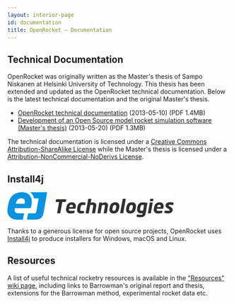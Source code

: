 ```yaml
---
layout: interior-page 
id: documentation
title: OpenRocket — Documentation
---
```


## Technical Documentation

OpenRocket was originally written as the Master's thesis of Sampo
Niskanen at Helsinki University of Technology. This thesis has been
extended and updated as the OpenRocket technical documentation.
Below is the latest technical documentation and the original
Master's thesis.

 - [OpenRocket technical documentation](https://github.com/openrocket/openrocket/releases/download/OpenRocket_technical_documentation-v13.05/OpenRocket_technical_documentation-v13.05.pdf) (2013-05-10)    (PDF 1.4MB)
 - [Development of an Open Source model rocket simulation software (Master's thesis)](https://github.com/openrocket/openrocket/releases/download/Development_of_an_Open_Source_model_rocket_simulation-thesis-v20090520/Development_of_an_Open_Source_model_rocket_simulation-thesis-v20090520.pdf)  (2013-05-20)  (PDF 1.3MB)

The technical documentation is licensed under a [Creative Commons Attribution-ShareAlike License](http://creativecommons.org/licenses/by-sa/3.0/) while the Master's thesis is licensed under a [Attribution-NonCommercial-NoDerivs License](https://creativecommons.org/licenses/by-nd-nc/1.0/fi/deed.en).

## Install4j

![Install4j](img/install4j_logo.svg)

Thanks to a generous license for open source projects, OpenRocket uses [Install4j](https://www.ej-technologies.com/products/install4j/overview.html) to produce installers for Windows, macOS and Linux. 

## Resources

A list of useful technical rocketry resources is available in the ["Resources" wiki page](https://wiki.openrocket.info/Resources), including links to Barrowman's original report and thesis, extensions for the Barrowman method, experimental rocket data etc.
